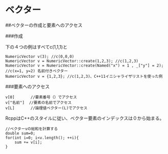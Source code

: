 # ベクター


##ベクターの作成と要素へのアクセス

###作成

下の４つの例はすべてc(1,1,1)と

```
NumericVector v(3); //c(0,0,0)
NumericVector v = NumericVector::create(1,2,3); //c(1,2,3) 
NumericVector v = NumericVector::create(Named("x") = 1 , _["y"] = 2); //c(x=1, y=2) 名前付きベクター
NumericVector v = {1,2,3}; //c(1,2,3)、C++11イニシャライザリストを使った例
```

###要素へのアクセス

```
v[0]       //要素番号（）でアクセス
v["名前"]  //要素の名前でアクセス
v[L]       //論理値ベクター(L)でアクセス
```

RcppはC++のスタイルに従い、ベクター要素のインデックスは０から始まる。

```
//ベクターvの総和を計算する
double sum=0;
for(int i=0; i<v.length(); ++i){
    sum += v[i];
}
```


